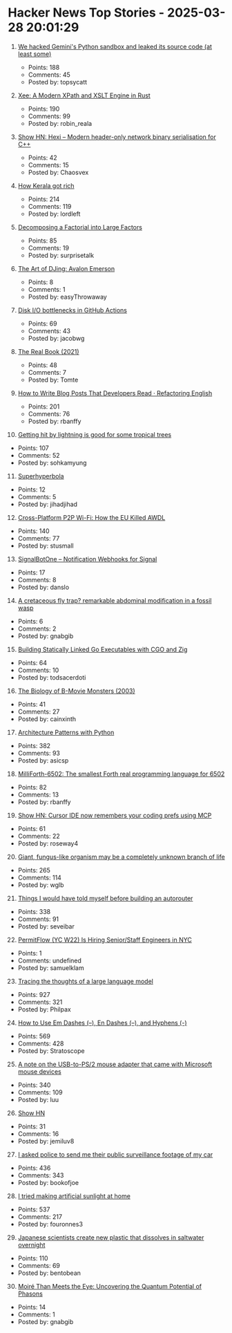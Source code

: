 # Hacker News Top Stories - 2025-03-28 20:01:29

1. [We hacked Gemini's Python sandbox and leaked its source code (at least some)](https://www.landh.tech/blog/20250327-we-hacked-gemini-source-code/)
   - Points: 188
   - Comments: 45
   - Posted by: topsycatt

2. [Xee: A Modern XPath and XSLT Engine in Rust](https://blog.startifact.com/posts/xee/)
   - Points: 190
   - Comments: 99
   - Posted by: robin_reala

3. [Show HN: Hexi – Modern header-only network binary serialisation for C++](https://github.com/EmberEmu/Hexi)
   - Points: 42
   - Comments: 15
   - Posted by: Chaosvex

4. [How Kerala got rich](https://aeon.co/essays/how-did-kerala-go-from-poor-to-prosperous-among-indias-states)
   - Points: 214
   - Comments: 119
   - Posted by: lordleft

5. [Decomposing a Factorial into Large Factors](https://terrytao.wordpress.com/2025/03/26/decomposing-a-factorial-into-large-factors/)
   - Points: 85
   - Comments: 19
   - Posted by: surprisetalk

6. [The Art of DJing: Avalon Emerson](https://it.ra.co/features/3392)
   - Points: 8
   - Comments: 1
   - Posted by: easyThrowaway

7. [Disk I/O bottlenecks in GitHub Actions](https://depot.dev/blog/uncovering-disk-io-bottlenecks-github-actions-ci)
   - Points: 69
   - Comments: 43
   - Posted by: jacobwg

8. [The Real Book (2021)](https://99percentinvisible.org/episode/the-real-book/)
   - Points: 48
   - Comments: 7
   - Posted by: Tomte

9. [How to Write Blog Posts That Developers Read · Refactoring English](https://refactoringenglish.com/chapters/write-blog-posts-developers-read/)
   - Points: 201
   - Comments: 76
   - Posted by: rbanffy

10. [Getting hit by lightning is good for some tropical trees](https://www.caryinstitute.org/news-insights/press-release/getting-hit-lightning-good-some-tropical-trees)
   - Points: 107
   - Comments: 52
   - Posted by: sohkamyung

11. [Superhyperbola](https://www.johndcook.com/blog/2025/03/27/superhyperbola/)
   - Points: 12
   - Comments: 5
   - Posted by: jihadjihad

12. [Cross-Platform P2P Wi-Fi: How the EU Killed AWDL](https://www.ditto.com/blog/cross-platform-p2p-wi-fi-how-the-eu-killed-awdl)
   - Points: 140
   - Comments: 77
   - Posted by: stusmall

13. [SignalBotOne – Notification Webhooks for Signal](https://signalbot.one/)
   - Points: 17
   - Comments: 8
   - Posted by: danslo

14. [A cretaceous fly trap? remarkable abdominal modification in a fossil wasp](https://bmcbiol.biomedcentral.com/articles/10.1186/s12915-025-02190-2)
   - Points: 6
   - Comments: 2
   - Posted by: gnabgib

15. [Building Statically Linked Go Executables with CGO and Zig](https://calabro.io/zig-cgo)
   - Points: 64
   - Comments: 10
   - Posted by: todsacerdoti

16. [The Biology of B-Movie Monsters (2003)](https://fathom.lib.uchicago.edu/2/21701757/)
   - Points: 41
   - Comments: 27
   - Posted by: cainxinth

17. [Architecture Patterns with Python](https://www.cosmicpython.com/book/preface.html)
   - Points: 382
   - Comments: 93
   - Posted by: asicsp

18. [MilliForth-6502: The smallest Forth real programming language for 6502](https://github.com/agsb/milliForth-6502)
   - Points: 82
   - Comments: 13
   - Posted by: rbanffy

19. [Show HN: Cursor IDE now remembers your coding prefs using MCP](undefined)
   - Points: 61
   - Comments: 22
   - Posted by: roseway4

20. [Giant, fungus-like organism may be a completely unknown branch of life](https://www.livescience.com/animals/giant-fungus-like-organism-may-be-a-completely-unknown-branch-of-life)
   - Points: 265
   - Comments: 114
   - Posted by: wglb

21. [Things I would have told myself before building an autorouter](https://blog.autorouting.com/p/13-things-i-would-have-told-myself)
   - Points: 338
   - Comments: 91
   - Posted by: seveibar

22. [PermitFlow (YC W22) Is Hiring Senior/Staff Engineers in NYC](https://jobs.ashbyhq.com/permitflow?departmentId=d33195eb-8978-4439-abc6-5a8a072de808)
   - Points: 1
   - Comments: undefined
   - Posted by: samuelklam

23. [Tracing the thoughts of a large language model](https://www.anthropic.com/research/tracing-thoughts-language-model)
   - Points: 927
   - Comments: 321
   - Posted by: Philpax

24. [How to Use Em Dashes (–), En Dashes (–), and Hyphens (-)](https://www.merriam-webster.com/grammar/em-dash-en-dash-how-to-use)
   - Points: 569
   - Comments: 428
   - Posted by: Stratoscope

25. [A note on the USB-to-PS/2 mouse adapter that came with Microsoft mouse devices](https://devblogs.microsoft.com/oldnewthing/20250325-00/?p=110993)
   - Points: 340
   - Comments: 109
   - Posted by: luu

26. [Show HN](https://wakana.io)
   - Points: 31
   - Comments: 16
   - Posted by: jemiluv8

27. [I asked police to send me their public surveillance footage of my car](https://cardinalnews.org/2025/03/28/i-drove-300-miles-in-rural-virginia-then-asked-police-to-send-me-their-public-surveillance-footage-of-my-car-heres-what-i-learned/)
   - Points: 436
   - Comments: 343
   - Posted by: bookofjoe

28. [I tried making artificial sunlight at home](https://victorpoughon.fr/i-tried-making-artificial-sunlight-at-home/)
   - Points: 537
   - Comments: 217
   - Posted by: fouronnes3

29. [Japanese scientists create new plastic that dissolves in saltwater overnight](https://newatlas.com/materials/plastic-dissolves-ocean-overnight-no-microplastics/)
   - Points: 110
   - Comments: 69
   - Posted by: bentobean

30. [Moiré Than Meets the Eye: Uncovering the Quantum Potential of Phasons](https://newscenter.lbl.gov/2025/03/24/moire-than-meets-the-eye/)
   - Points: 14
   - Comments: 1
   - Posted by: gnabgib

